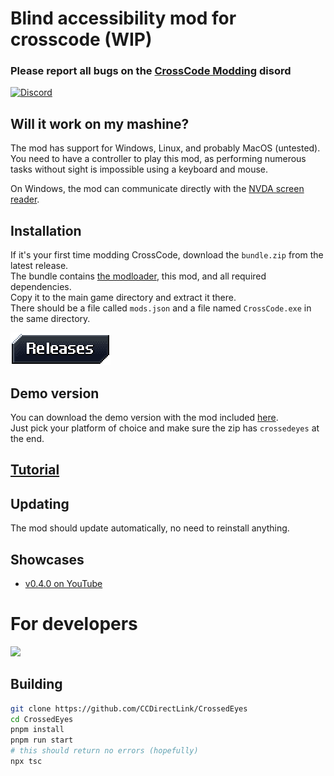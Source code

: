 <!-- markdownlint-disable MD013 MD024 MD001 MD045 -->
# Blind accessibility mod for crosscode (WIP)

### Please report all bugs on the [CrossCode Modding](https://discord.com/invite/3Xw69VjXfW) disord

[![Discord](https://img.shields.io/discord/382339402338402315?logo=discord&logoColor=white&label=CrossCode%20Modding)](https://discord.com/invite/3Xw69VjXfW)

## Will it work on my mashine?

The mod has support for Windows, Linux, and probably MacOS (untested).  
You need to have a controller to play this mod, as performing numerous tasks without sight is impossible using a keyboard and mouse.  

On Windows, the mod can communicate directly with the [NVDA screen reader](https://www.nvaccess.org/).  

## Installation

If it's your first time modding CrossCode, download the `bundle.zip` from the latest release.  
The bundle contains [the modloader](https://github.com/CCDirectLink/CCLoader), this mod, and all required dependencies.  
Copy it to the main game directory and extract it there.  
There should be a file called `mods.json` and a file named `CrossCode.exe` in the same directory.  

[![Releases](https://github.com/CCDirectLink/organization/blob/master/assets/badges/releases%402x.png)](https://github.com/CCDirectLink/CrossedEyes/releases/latest/)

## Demo version
You can download the demo version with the mod included [here](https://github.com/krypciak/crosscode-demonizer/releases/latest).  
Just pick your platform of choice and make sure the zip has `crossedeyes` at the end.  

## [Tutorial](/TUTORIAL.md)

## Updating

The mod should update automatically, no need to reinstall anything.

## Showcases

- [v0.4.0 on YouTube](https://www.youtube.com/watch?v=ham2pcznMnM)  

# For developers

[![](https://tokei.rs/b1/github/CCDirectLink/CrossedEyes?type=typescript&label=TypeScript&style=flat)](https://tokei.rs/b1/github/CCDirectLink/CrossedEyes?type=typescript&label=TypeScript&style=flat)

## Building

```bash
git clone https://github.com/CCDirectLink/CrossedEyes
cd CrossedEyes
pnpm install
pnpm run start
# this should return no errors (hopefully)
npx tsc
```
